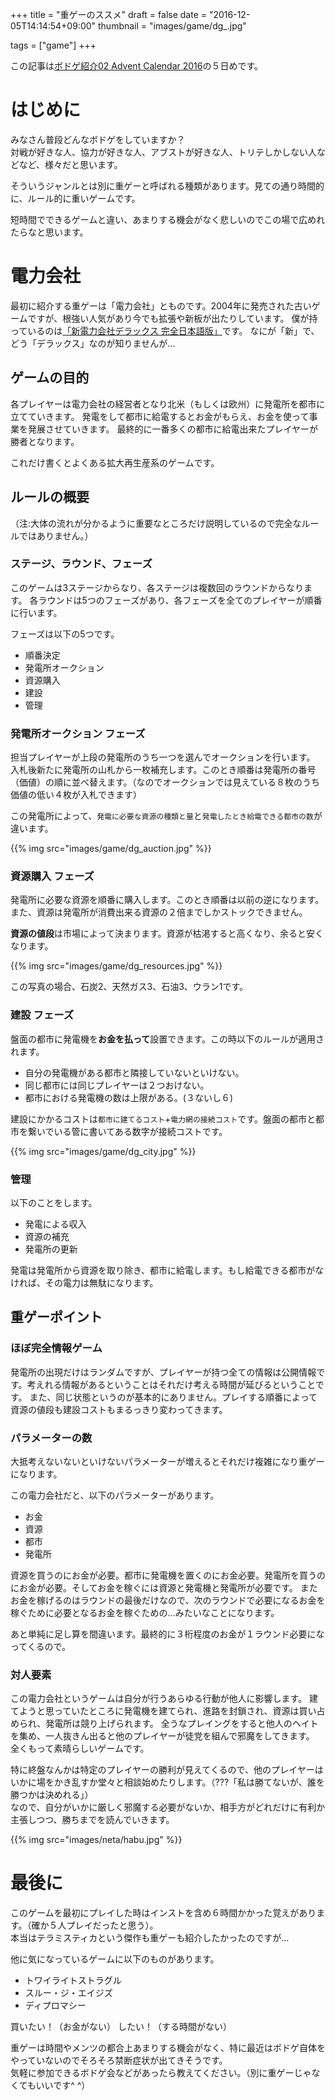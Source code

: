 +++
title = "重ゲーのススメ"
draft = false
date = "2016-12-05T14:14:54+09:00"
thumbnail = "images/game/dg_.jpg"

tags = ["game"]
+++

この記事は[ボドゲ紹介02 Advent Calendar 2016](http://www.adventar.org/calendars/1765)の５日めです。


# はじめに

みなさん普段どんなボドゲをしていますか？  
対戦が好きな人、協力が好きな人、アブストが好きな人、トリテしかしない人などなど、様々だと思います。

そういうジャンルとは別に重ゲーと呼ばれる種類があります。見ての通り時間的に、ルール的に重いゲームです。

短時間でできるゲームと違い、あまりする機会がなく悲しいのでこの場で広めれたらなと思います。


# 電力会社

最初に紹介する重ゲーは「電力会社」とものです。2004年に発売された古いゲームですが、根強い人気があり今でも拡張や新板が出たりしています。
僕が持っているのは[「新電力会社デラックス 完全日本語版」](https://www.amazon.co.jp/dp/B00PBVL624/ref=sr_1_1?s=toys&ie=UTF8&qid=1480915968&sr=1-1&keywords=%E9%9B%BB%E5%8A%9B%E4%BC%9A%E7%A4%BE)です。
なにが「新」で、どう「デラックス」なのが知りませんが…

## ゲームの目的

各プレイヤーは電力会社の経営者となり北米（もしくは欧州）に発電所を都市に立てていきます。
発電をして都市に給電するとお金がもらえ、お金を使って事業を発展させていきます。
最終的に一番多くの都市に給電出来たプレイヤーが勝者となります。

これだけ書くとよくある拡大再生産系のゲームです。

## ルールの概要

（注:大体の流れが分かるように重要なところだけ説明しているので完全なルールではありません。）

### ステージ、ラウンド、フェーズ

このゲームは3ステージからなり、各ステージは複数回のラウンドからなります。
各ラウンドは5つのフェーズがあり、各フェーズを全てのプレイヤーが順番に行います。

フェーズは以下の5つです。

+ 順番決定
+ 発電所オークション
+ 資源購入
+ 建設
+ 管理

### 発電所オークション フェーズ

担当プレイヤーが上段の発電所のうち一つを選んでオークションを行います。
入札後新たに発電所の山札から一枚補充します。このとき順番は発電所の番号（価値）の順に並べ替えます。（なのでオークションでは見えている８枚のうち価値の低い４枚が入札できます）

この発電所によって、`発電に必要な資源の種類と量`と`発電したとき給電できる都市の数`が違います。

{{% img src="images/game/dg_auction.jpg" %}}

### 資源購入 フェーズ

発電所に必要な資源を順番に購入します。このとき順番は以前の逆になります。
また、資源は発電所が消費出来る資源の２倍までしかストックできません。

**資源の値段**は市場によって決まります。資源が枯渇すると高くなり、余ると安くなります。

{{% img src="images/game/dg_resources.jpg" %}}

この写真の場合、石炭2、天然ガス3、石油3、ウラン1です。

### 建設 フェーズ

盤面の都市に発電機を**お金を払って**設置できます。この時以下のルールが適用されます。

+ 自分の発電機がある都市と隣接していないといけない。
+ 同じ都市には同じプレイヤーは２つおけない。
+ 都市における発電機の数は上限がある。(３ないし６)

建設にかかるコストは`都市に建てるコスト`+`電力網の接続コスト`です。盤面の都市と都市を繋いでいる管に書いてある数字が接続コストです。

{{% img src="images/game/dg_city.jpg" %}}


### 管理

以下のことをします。

+ 発電による収入
+ 資源の補充
+ 発電所の更新

発電は発電所から資源を取り除き、都市に給電します。もし給電できる都市がなければ、その電力は無駄になります。

## 重ゲーポイント

### ほぼ完全情報ゲーム

発電所の出現だけはランダムですが、プレイヤーが持つ全ての情報は公開情報です。考えれる情報があるということはそれだけ考える時間が延びるということです。
また、同じ状態というのが基本的にありません。プレイする順番によって資源の値段も建設コストもまるっきり変わってきます。

### パラメーターの数

大抵考えないないといけないパラメーターが増えるとそれだけ複雑になり重ゲーになります。

この電力会社だと、以下のパラメーターがあります。

+ お金
+ 資源
+ 都市
+ 発電所

資源を買うのにお金が必要。都市に発電機を置くのにお金必要。発電所を買うのにお金が必要。そしてお金を稼ぐには資源と発電機と発電所が必要です。
またお金を稼げるのはラウンドの最後だけなので、次のラウンドで必要になるお金を稼ぐために必要となるお金を稼ぐための...みたいなことになります。  

あと単純に足し算を間違います。最終的に３桁程度のお金が１ラウンド必要になってくるので。

### 対人要素

この電力会社というゲームは自分が行うあらゆる行動が他人に影響します。
建てようと思っていたところに発電機を建てられ、進路を封鎖され、資源は買い占められ、発電所は競り上げられます。
全うなプレイングをすると他人のヘイトを集め、一人抜きん出ると他のプレイヤーが徒党を組んで邪魔をしてきます。
全くもって素晴らしいゲームです。

特に終盤なんかは特定のプレイヤーの勝利が見えてくるので、他のプレイヤーはいかに場をかき乱すか堂々と相談始めたりします。（???「私は勝てないが、誰を勝つかは決めれる」）  
なので、自分がいかに厳しく邪魔する必要がないか、相手方がどれだけに有利か主張しつつ、勝ちまでを読んでいきます。

{{% img src="images/neta/habu.jpg" %}}


# 最後に

このゲームを最初にプレイした時はインストを含め６時間かかった覚えがあります。（確か５人プレイだったと思う）。  
本当はテラミスティカという傑作も重ゲーも紹介したかったのですが…

他に気になっているゲームに以下のものがあります。

+ トワイライトストラグル
+ スルー・ジ・エイジズ
+ ディプロマシー

買いたい！（お金がない）
したい！（する時間がない）

重ゲーは時間やメンツの都合上あまりする機会がなく、特に最近はボドゲ自体をやっていないのでそろそろ禁断症状が出てきそうです。  
気軽に参加できるボドゲ会などがあったら教えてください。（別に重ゲーじゃなくてもいいです^ ^）
